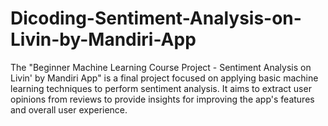 # Dicoding-Sentiment-Analysis-on-Livin-by-Mandiri-App
The "Beginner Machine Learning Course Project - Sentiment Analysis on Livin' by Mandiri App" is a final project focused on applying basic machine learning techniques to perform sentiment analysis. It aims to extract user opinions from reviews to provide insights for improving the app's features and overall user experience.
